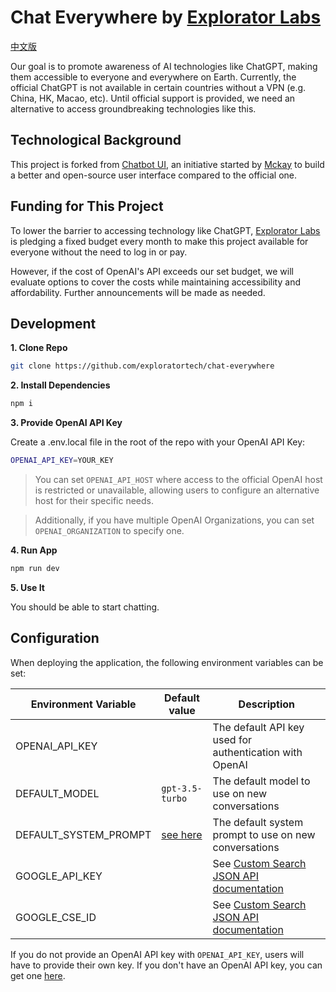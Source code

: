 # Chat Everywhere by [Explorator Labs](https://exploratorlabs.com)

[中文版](README-zh.md)

Our goal is to promote awareness of AI technologies like ChatGPT, making them accessible to everyone and everywhere on Earth. Currently, the official ChatGPT is not available in certain countries without a VPN (e.g. China, HK, Macao, etc). Until official support is provided, we need an alternative to access groundbreaking technologies like this.

## Technological Background
This project is forked from [Chatbot UI](https://github.com/mckaywrigley/chatbot-ui), an initiative started by [Mckay](https://twitter.com/mckaywrigley) to build a better and open-source user interface compared to the official one.

## Funding for This Project
To lower the barrier to accessing technology like ChatGPT, [Explorator Labs](https://exploratorlabs.com) is pledging a fixed budget every month to make this project available for everyone without the need to log in or pay.

However, if the cost of OpenAI's API exceeds our set budget, we will evaluate options to cover the costs while maintaining accessibility and affordability. Further announcements will be made as needed.

## Development

**1. Clone Repo**

```bash
git clone https://github.com/exploratortech/chat-everywhere
```

**2. Install Dependencies**

```bash
npm i
```

**3. Provide OpenAI API Key**

Create a .env.local file in the root of the repo with your OpenAI API Key:

```bash
OPENAI_API_KEY=YOUR_KEY
```

> You can set `OPENAI_API_HOST` where access to the official OpenAI host is restricted or unavailable, allowing users to configure an alternative host for their specific needs.

> Additionally, if you have multiple OpenAI Organizations, you can set `OPENAI_ORGANIZATION` to specify one.

**4. Run App**

```bash
npm run dev
```

**5. Use It**

You should be able to start chatting.

## Configuration

When deploying the application, the following environment variables can be set:

| Environment Variable  | Default value                  | Description                                             |
| --------------------- | ------------------------------ | ------------------------------------------------------- |
| OPENAI_API_KEY        |                                | The default API key used for authentication with OpenAI |
| DEFAULT_MODEL         | `gpt-3.5-turbo`                | The default model to use on new conversations           |
| DEFAULT_SYSTEM_PROMPT | [see here](utils/app/const.ts) | The default system prompt to use on new conversations   |
| GOOGLE_API_KEY        |                                | See [Custom Search JSON API documentation][GCSE]        |
| GOOGLE_CSE_ID         |                                | See [Custom Search JSON API documentation][GCSE]        |

If you do not provide an OpenAI API key with `OPENAI_API_KEY`, users will have to provide their own key.
If you don't have an OpenAI API key, you can get one [here](https://platform.openai.com/account/api-keys).

[GCSE]: https://developers.google.com/custom-search/v1/overview
